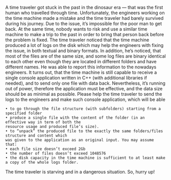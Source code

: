 A time traveler got stuck in the past in the dinosaur era — that was the first
human who travelled through time. Unfortunately, the engineers working on the
time machine made a mistake and the time traveler had barely survived during his
journey. Due to the issue, it’s impossible for the poor man to get back. At the
same time, nobody wants to risk and use a similar time machine to make a trip to
the past in order to bring that person back before the problem is fixed.
The time traveler noticed that the time machine produced a lot of logs on the
disk
which may help the engineers with fixing the issue, in both textual and binary
formats.
In addition, he’s noticed, that most of the files are of the same size, and some
log files are binary identical to each other even though they are located in
different
folders and have different names. He was able to report this information to the
nowadays
engineers. It turns out, that the time machine is still capable to receive a
single console application written in C++ (with additional libraries if needed),
and to send only one file with data back. Nevertheless, it’s running out of
power, therefore the application must be effective, and the data size should be
as minimal as possible.
Please help the time traveler to send the logs to the engineers and make such
console application, which will be able

    • to go through the file structure (with subfolders) starting from a specified folder
    • produce a single file with the content of the folder (in an effective way in term of both the
    resource usage and produced file’s size).
    • to “unpack” the produced file to the exactly the same folders/files structure and content which
    was given to the application as an original input. You may assume that:
    • each file size doesn’t exceed 2Gb
    • the number of files doesn’t exceed 1048576
    • the disk capacity in the time machine is sufficient to at least make a copy of the whole logs folder.

The time traveler is starving and in a dangerous situation. So, hurry up!